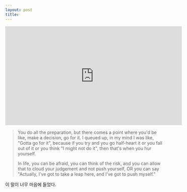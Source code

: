```yaml
---
layout: post
title: 
---
```


<iframe width="560" height="315" src="https://www.youtube.com/embed/zOLX-4HE4EE" frameborder="0" allowfullscreen></iframe>

> You do all the preparation, but there comes a point where you'd be like, make a decision, go for it. I queued up, in my mind I was like, "Gotta go for it", because if you try and you go half-heart it or you fall out of it or you think "I might not do it", then that's when you hur yourself.
>
> 
>
> In life, you can be afraid, you can think of the risk, and you can allow that to cloud your judgement and not push yourself, OR you can say "Actually, I've got to take a leap here, and I've got to push myself."

이 말이 너무 마음에 들었다.